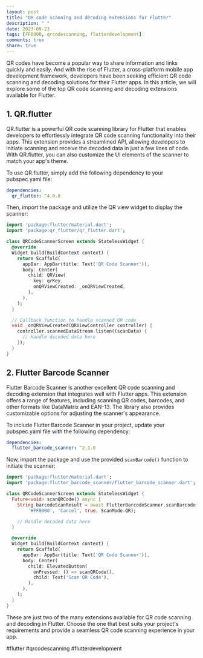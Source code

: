 ```yaml
---
layout: post
title: "QR code scanning and decoding extensions for Flutter"
description: " "
date: 2023-09-23
tags: [FF0000, qrcodescanning, flutterdevelopment]
comments: true
share: true
---
```


QR codes have become a popular way to share information and links quickly and easily. And with the rise of Flutter, a cross-platform mobile app development framework, developers have been seeking efficient QR code scanning and decoding solutions for their Flutter apps. In this article, we will explore some of the top QR code scanning and decoding extensions available for Flutter.

## 1. QR.flutter

QR.flutter is a powerful QR code scanning library for Flutter that enables developers to effortlessly integrate QR code scanning functionality into their apps. This extension provides a streamlined API, allowing developers to initiate scanning and receive the decoded data in just a few lines of code. With QR.flutter, you can also customize the UI elements of the scanner to match your app's theme.

To use QR.flutter, simply add the following dependency to your pubspec.yaml file:

```yaml
dependencies:
  qr_flutter: ^4.0.0
```

Then, import the package and utilize the QR view widget to display the scanner:

```dart
import 'package:flutter/material.dart';
import 'package:qr_flutter/qr_flutter.dart';

class QRCodeScannerScreen extends StatelessWidget {
  @override
  Widget build(BuildContext context) {
    return Scaffold(
      appBar: AppBar(title: Text('QR Code Scanner')),
      body: Center(
        child: QRView(
          key: qrKey,
          onQRViewCreated: _onQRViewCreated,
        ),
      ),
    );
  }

  // Callback function to handle scanned QR code
  void _onQRViewCreated(QRViewController controller) {
    controller.scannedDataStream.listen((scanData) {
      // Handle decoded data here
    });
  }
}
```

## 2. Flutter Barcode Scanner

Flutter Barcode Scanner is another excellent QR code scanning and decoding extension that integrates well with Flutter apps. This extension offers a range of features, including scanning QR codes, barcodes, and other formats like DataMatrix and EAN-13. The library also provides customizable options for adjusting the scanner's appearance.

To include Flutter Barcode Scanner in your project, update your pubspec.yaml file with the following dependency:

```yaml
dependencies:
  flutter_barcode_scanner: ^2.1.0
```

Now, import the package and use the provided `scanBarcode()` function to initiate the scanner:

```dart
import 'package:flutter/material.dart';
import 'package:flutter_barcode_scanner/flutter_barcode_scanner.dart';

class QRCodeScannerScreen extends StatelessWidget {
  Future<void> scanQRCode() async {
    String barcodeScanResult = await FlutterBarcodeScanner.scanBarcode(
        '#FF0000', 'Cancel', true, ScanMode.QR);

    // Handle decoded data here
  }

  @override
  Widget build(BuildContext context) {
    return Scaffold(
      appBar: AppBar(title: Text('QR Code Scanner')),
      body: Center(
        child: ElevatedButton(
          onPressed: () => scanQRCode(),
          child: Text('Scan QR Code'),
        ),
      ),
    );
  }
}
```

These are just two of the many extensions available for QR code scanning and decoding in Flutter. Choose the one that best suits your project's requirements and provide a seamless QR code scanning experience in your app.

#flutter #qrcodescanning #flutterdevelopment